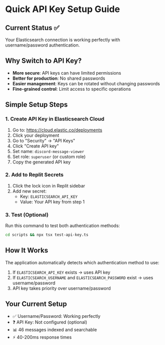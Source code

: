 # Quick API Key Setup Guide

## Current Status ✅
Your Elasticsearch connection is working perfectly with username/password authentication.

## Why Switch to API Key?
- **More secure**: API keys can have limited permissions
- **Better for production**: No shared passwords
- **Easier management**: Keys can be rotated without changing passwords
- **Fine-grained control**: Limit access to specific operations

## Simple Setup Steps

### 1. Create API Key in Elasticsearch Cloud
1. Go to: https://cloud.elastic.co/deployments
2. Click your deployment
3. Go to "Security" → "API Keys"
4. Click "Create API key"
5. Set name: `discord-message-viewer`
6. Set role: `superuser` (or custom role)
7. Copy the generated API key

### 2. Add to Replit Secrets
1. Click the lock icon in Replit sidebar
2. Add new secret:
   - Key: `ELASTICSEARCH_API_KEY`
   - Value: Your API key from step 1

### 3. Test (Optional)
Run this command to test both authentication methods:
```bash
cd scripts && npx tsx test-api-key.ts
```

## How It Works
The application automatically detects which authentication method to use:
1. If `ELASTICSEARCH_API_KEY` exists → uses API key
2. If `ELASTICSEARCH_USERNAME` and `ELASTICSEARCH_PASSWORD` exist → uses username/password
3. API key takes priority over username/password

## Your Current Setup
- ✅ Username/Password: Working perfectly
- ❓ API Key: Not configured (optional)
- 📊 46 messages indexed and searchable
- ⚡ 40-200ms response times